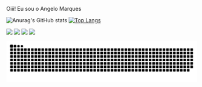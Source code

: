 Oiii! Eu sou o Angelo Marques 


![Anurag's GitHub stats](https://github-readme-stats.vercel.app/api?username=AngeloMarquess&show_icons=true&theme=merko) 
[![Top Langs](https://github-readme-stats.vercel.app/api/top-langs/?username=AngeloMarquess&layout=compact&theme=merko )](https://github.com/AngeloMarquess/github-readme-stats)





<div> 
  <a href="https://www.youtube.com/channel/UCG40y0MJPd1_E3F7-Xmr7JA" target="_blank"><img src="https://img.shields.io/badge/-Youtube-%23EA4335?style=for-the-badge&logo=youtube&logoColor=white" target="_blank"></a>
  <a href="https://instagram.com/angelofe" target="_blank"><img src="https://img.shields.io/badge/-Instagram-%23E4405F?style=for-the-badge&logo=instagram&logoColor=white" target="_blank"></a>
  <a href = "mailto: angelofe@gmail.com"><img src="https://img.shields.io/badge/-Gmail-%23333?style=for-the-badge&logo=gmail&logoColor=white" target="_blank"></a>
  <a href="https://www.linkedin.com/in/angelo-brito-ti/" target="_blank"><img src="https://img.shields.io/badge/-LinkedIn-%230077B5?style=for-the-badge&logo=linkedin&logoColor=white" target="_blank"></a> 
  

<!--
**angelogreen/angelogreen** is a ✨ _special_ ✨ repository because its `README.md` (this file) appears on your GitHub profile.

Here are some ideas to get you started:

- 🔭 I’m currently working on ...
- 🌱 I’m currently learning ...
- 👯 I’m looking to collaborate on ...
- 🤔 I’m looking for help with ...
- 💬 Ask me about ...
- 📫 How to reach me: ...
- 😄 Pronouns: ...
- ⚡ Fun fact: ...
-->
![Snake animation](https://github.com/AngeloMarquess/AngeloMarquess/blob/output/github-contribution-grid-snake.svg)

